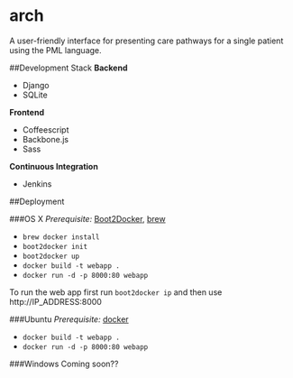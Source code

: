 # arch
A user-friendly interface for presenting care pathways for a single patient using the PML language. 

##Development Stack
**Backend**

- Django
- SQLite

**Frontend**

- Coffeescript
- Backbone.js
- Sass

**Continuous Integration**

- Jenkins

##Deployment

###OS X
*Prerequisite:* [Boot2Docker](https://github.com/boot2docker/boot2docker), [brew](http://brew.sh)

- `brew docker install`
- `boot2docker init`
- `boot2docker up`
- `docker build -t webapp .`
- `docker run -d -p 8000:80 webapp`

To run the web app first run `boot2docker ip` and then use http://IP_ADDRESS:8000

###Ubuntu
*Prerequisite:* [docker](http://docs.docker.com/installation/ubuntulinux/#ubuntu-precise-1204-lts-64-bit)

- `docker build -t webapp .`
- `docker run -d -p 8000:80 webapp`

###Windows
Coming soon??
